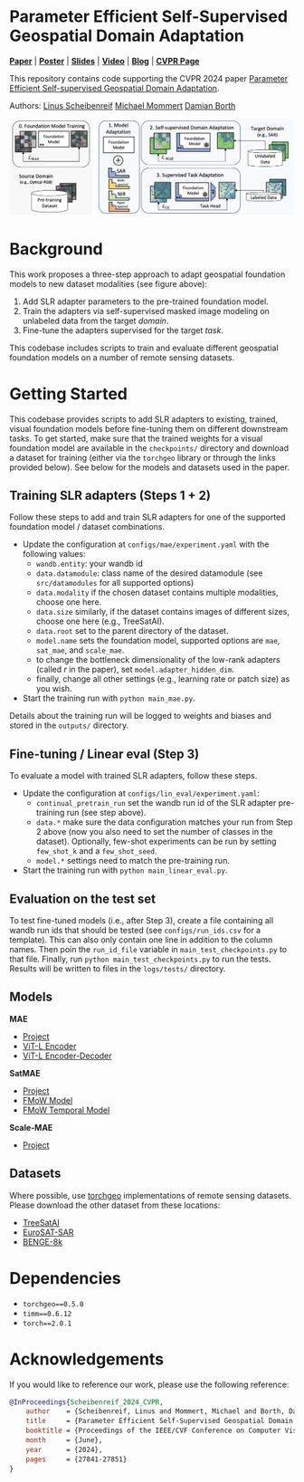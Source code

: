 # Parameter Efficient Self-Supervised Geospatial Domain Adaptation
**[Paper](https://openaccess.thecvf.com/content/CVPR2024/papers/Scheibenreif_Parameter_Efficient_Self-Supervised_Geospatial_Domain_Adaptation_CVPR_2024_paper.pdf)** | **[Poster](assets/16296_poster.pdf)** | **[Slides](https://cvpr.thecvf.com/media/cvpr-2024/Slides/31624.pdf)** | **[Video](https://www.youtube.com/watch?v=SwmF-m5IBEw&t=8s)** | **[Blog](https://hsg-aiml.github.io/2024/06/12/Parameter_Efficient_Self_Supervised_Geospatial_Domain_Adaptation.html)** | **[CVPR Page](https://cvpr.thecvf.com/virtual/2024/poster/31624)**

This repository contains code supporting the CVPR 2024 paper [Parameter Efficient Self-supervised Geospatial Domain Adaptation](https://openaccess.thecvf.com/content/CVPR2024/html/Scheibenreif_Parameter_Efficient_Self-Supervised_Geospatial_Domain_Adaptation_CVPR_2024_paper.html).

Authors: [Linus Scheibenreif](https://scheibenreif.github.io)    [Michael Mommert](https://mommermi.github.io) [Damian Borth](https://ics.unisg.ch/chairs/damian-borth-artificial-intelligence-and-machine-learning/)

![Overview image](assets/overview_v2.jpg "Method Overview")

# Background
This work proposes a three-step approach to adapt geospatial foundation models to new dataset modalities (see figure above):
1. Add SLR adapter parameters to the pre-trained foundation model.
2. Train the adapters via self-supervised masked image modeling on unlabeled data from the target *domain*.
3. Fine-tune the adapters supervised for the target *task*.

This codebase includes scripts to train and evaluate different geospatial foundation models on a number of remote sensing datasets.

# Getting Started
This codebase provides scripts to add SLR adapters to existing, trained, visual foundation models before fine-tuning them on different downstream tasks. To get started, make sure that the trained weights for a visual foundation model are available in the `checkpoints/` directory and download a dataset for training (either via the `torchgeo` library or through the links provided below).
See below for the models and datasets used in the paper. 

## Training SLR adapters (Steps 1 + 2)
Follow these steps to add and train SLR adapters for one of the supported foundation model / dataset combinations.
* Update the configuration at `configs/mae/experiment.yaml` with the following values:
    * `wandb.entity`: your wandb id
    * `data.datamodule`: class name of the desired datamodule (see `src/datamodules` for all supported options)
    * `data.modality` if the chosen dataset contains multiple modalities, choose one here.
    * `data.size` similarly, if the dataset contains images of different sizes, choose one here (e.g., TreeSatAI). 
    * `data.root` set to the parent directory of the dataset.
    * `model.name` sets the foundation model, supported options are `mae`, `sat_mae`, and `scale_mae`.
    * to change the bottleneck dimensionality of the low-rank adapters (called *r* in the paper), set `model.adapter_hidden_dim`. 
    * finally, change all other settings (e.g., learning rate or patch size) as you wish.
* Start the training run with `python main_mae.py`. 

Details about the training run will be logged to weights and biases and stored in the `outputs/` directory.

## Fine-tuning / Linear eval (Step 3)
To evaluate a model with trained SLR adapters, follow these steps.
* Update the configuration at `configs/lin_eval/experiment.yaml`:
    * `continual_pretrain_run` set the wandb run id of the SLR adapter pre-training run (see step above).
    * `data.*` make sure the data configuration matches your run from Step 2 above (now you also need to set the number of classes in the dataset). Optionally, few-shot experiments can be run by setting `few_shot_k` and a `few_shot_seed`. 
    * `model.*` settings need to match the pre-training run.
* Start the training run with `python main_linear_eval.py`.

## Evaluation on the test set

To test fine-tuned models (i.e., after Step 3), create a file containing all wandb run ids that should be tested (see `configs/run_ids.csv` for a template). This can also only contain one line in addition to the column names. Then poin the `run_id_file` variable in `main_test_checkpoints.py` to that file. Finally, run `python main_test_checkpoints.py` to run the tests. Results will be written to files in the `logs/tests/` directory.


## Models
**MAE**
* [Project](https://github.com/facebookresearch/mae)
* [ViT-L Encoder](https://dl.fbaipublicfiles.com/mae/pretrain/mae_pretrain_vit_large.pth)
* [ViT-L Encoder-Decoder](https://dl.fbaipublicfiles.com/mae/visualize/mae_visualize_vit_large.pth)

**SatMAE**
* [Project](https://github.com/sustainlab-group/SatMAE)
* [FMoW Model](https://zenodo.org/record/7369797/files/fmow_pretrain.pth)
* [FMoW Temporal Model](https://zenodo.org/record/7369797/files/pretrain_fmow_temporal.pth)

**Scale-MAE**
* [Project](https://github.com/bair-climate-initiative/scale-mae)

## Datasets
Where possible, use [torchgeo](https://github.com/microsoft/torchgeo) implementations of remote sensing datasets. Please download the other dataset from these locations:
* [TreeSatAI](https://zenodo.org/records/6598391)
* [EuroSAT-SAR](https://huggingface.co/datasets/wangyi111/EuroSAT-SAR)
* [BENGE-8k](https://github.com/HSG-AIML/ben-ge)


# Dependencies
* `torchgeo==0.5.0`
* `timm==0.6.12`
* `torch==2.0.1`


# Acknowledgements
If you would like to reference our work, please use the following reference:
```bibtex
@InProceedings{Scheibenreif_2024_CVPR,
    author    = {Scheibenreif, Linus and Mommert, Michael and Borth, Damian},
    title     = {Parameter Efficient Self-Supervised Geospatial Domain Adaptation},
    booktitle = {Proceedings of the IEEE/CVF Conference on Computer Vision and Pattern Recognition (CVPR)},
    month     = {June},
    year      = {2024},
    pages     = {27841-27851}
}
```
